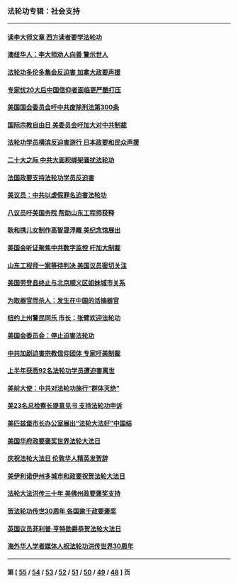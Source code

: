 ### 法轮功专辑：社会支持
---
#### [读李大师文章 西方读者要学法轮功](../../pages/nf4386/n13925142.md?02200430) 
#### [澳纽华人：李大师劝人向善 警示世人](../../pages/nf4386/n13924146.md?02200430) 
#### [法轮功多伦多集会反迫害 加拿大政要声援](../../pages/nf4386/n13881303.md?02200430) 
#### [专家忧20大后中国信仰者面临更严酷打压](../../pages/nf4386/n13874993.md?02200430) 
#### [美国国会委员会吁中共废除刑法第300条](../../pages/nf4386/n13868121.md?02200430) 
#### [国际宗教自由日 美委员会吁加大对中共制裁](../../pages/nf4386/n13855021.md?02200430) 
#### [法轮功学员横滨反迫害游行 日本政要和民众声援](../../pages/nf4386/n13847132.md?02200430) 
#### [二十大之际 中共大面积绑架骚扰法轮功](../../pages/nf4386/n13846381.md?02200430) 
#### [法国政要支持法轮功学员反迫害](../../pages/nf4386/n13841970.md?02200430) 
#### [美议员：中共以虚假罪名迫害法轮功](../../pages/nf4386/n13841083.md?02200430) 
#### [八议员吁美国务院 帮助山东工程师获释](../../pages/nf4386/n13836379.md?02200430) 
#### [耿和携儿女制作高智晟浮雕 美纪念馆展出](../../pages/nf4386/n13829624.md?02200430) 
#### [美国会听证聚焦中共数字监控 吁加大制裁](../../pages/nf4386/n13825083.md?02200430) 
#### [山东工程师一案等待判决 美国议员密切关注](../../pages/nf4386/n13815065.md?02200430) 
#### [美国劳登县终止与北京顺义区姐妹城市关系](../../pages/nf4386/n13811030.md?02200430) 
#### [为取器官而杀人：发生在中国的活摘器官](../../pages/nf4386/n13794731.md?02200430) 
#### [纽约上州警民同乐 市长：张臂欢迎法轮功](../../pages/nf4386/n13794375.md?02200430) 
#### [美国会委员会：停止迫害法轮功](../../pages/nf4386/n13788164.md?02200430) 
#### [中共加剧迫害宗教信仰团体 专家吁美制裁](../../pages/nf4386/n13780252.md?02200430) 
#### [上半年获悉92名法轮功学员遭迫害离世](../../pages/nf4386/n13772701.md?02200430) 
#### [美前大使：中共对法轮功施行“群体灭绝”](../../pages/nf4386/n13771705.md?02200430) 
#### [美23名总检察长提意见书 支持法轮功申诉](../../pages/nf4386/n13766596.md?02200430) 
#### [美匹兹堡市长办公室展出“法轮大法好”中国结](../../pages/nf4386/n13749721.md?02200430) 
#### [美国华府政要褒奖世界法轮大法日](../../pages/nf4386/n13743770.md?02200430) 
#### [庆祝法轮大法日 伦敦华人精英发贺辞](../../pages/nf4386/n13741593.md?02200430) 
#### [美伊利诺伊州多城市和政要祝贺法轮大法日](../../pages/nf4386/n13737149.md?02200430) 
#### [法轮大法洪传三十年 美佛州政要褒奖支持](../../pages/nf4386/n13737103.md?02200430) 
#### [贺法轮功传世30周年 各国逾千政要褒奖](../../pages/nf4386/n13735828.md?02200430) 
#### [英国议员菲利普‧亨特勋爵恭贺法轮大法日](../../pages/nf4386/n13736187.md?02200430) 
#### [海外华人学者媒体人祝法轮功洪传世界30周年](../../pages/nf4386/n13735835.md?02200430) 

---
#### 第 [ [55](./55.md?02200430) / [54](./54.md?02200430) / [53](./53.md?02200430) / [52](./52.md?02200430) / [51](./51.md?02200430) / [50](./50.md?02200430) / [49](./49.md?02200430) / [48](./48.md?02200430) ] 页
